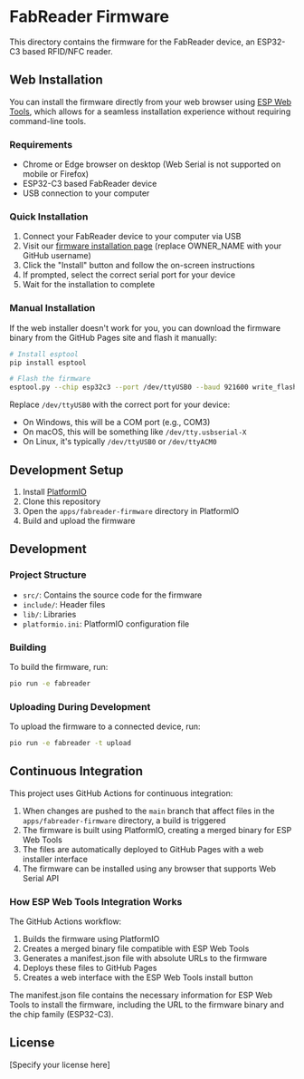 # FabReader Firmware

This directory contains the firmware for the FabReader device, an ESP32-C3 based RFID/NFC reader.

## Web Installation

You can install the firmware directly from your web browser using [ESP Web Tools](https://esphome.github.io/esp-web-tools/), which allows for a seamless installation experience without requiring command-line tools.

### Requirements

- Chrome or Edge browser on desktop (Web Serial is not supported on mobile or Firefox)
- ESP32-C3 based FabReader device
- USB connection to your computer

### Quick Installation

1. Connect your FabReader device to your computer via USB
2. Visit our [firmware installation page](https://OWNER_NAME.github.io/Attraccess/) (replace OWNER_NAME with your GitHub username)
3. Click the "Install" button and follow the on-screen instructions
4. If prompted, select the correct serial port for your device
5. Wait for the installation to complete

### Manual Installation

If the web installer doesn't work for you, you can download the firmware binary from the GitHub Pages site and flash it manually:

```bash
# Install esptool
pip install esptool

# Flash the firmware
esptool.py --chip esp32c3 --port /dev/ttyUSB0 --baud 921600 write_flash 0x0 merged-firmware.bin
```

Replace `/dev/ttyUSB0` with the correct port for your device:

- On Windows, this will be a COM port (e.g., COM3)
- On macOS, this will be something like `/dev/tty.usbserial-X`
- On Linux, it's typically `/dev/ttyUSB0` or `/dev/ttyACM0`

## Development Setup

1. Install [PlatformIO](https://platformio.org/)
2. Clone this repository
3. Open the `apps/fabreader-firmware` directory in PlatformIO
4. Build and upload the firmware

## Development

### Project Structure

- `src/`: Contains the source code for the firmware
- `include/`: Header files
- `lib/`: Libraries
- `platformio.ini`: PlatformIO configuration file

### Building

To build the firmware, run:

```bash
pio run -e fabreader
```

### Uploading During Development

To upload the firmware to a connected device, run:

```bash
pio run -e fabreader -t upload
```

## Continuous Integration

This project uses GitHub Actions for continuous integration:

1. When changes are pushed to the `main` branch that affect files in the `apps/fabreader-firmware` directory, a build is triggered
2. The firmware is built using PlatformIO, creating a merged binary for ESP Web Tools
3. The files are automatically deployed to GitHub Pages with a web installer interface
4. The firmware can be installed using any browser that supports Web Serial API

### How ESP Web Tools Integration Works

The GitHub Actions workflow:

1. Builds the firmware using PlatformIO
2. Creates a merged binary file compatible with ESP Web Tools
3. Generates a manifest.json file with absolute URLs to the firmware
4. Deploys these files to GitHub Pages
5. Creates a web interface with the ESP Web Tools install button

The manifest.json file contains the necessary information for ESP Web Tools to install the firmware, including the URL to the firmware binary and the chip family (ESP32-C3).

## License

[Specify your license here]
